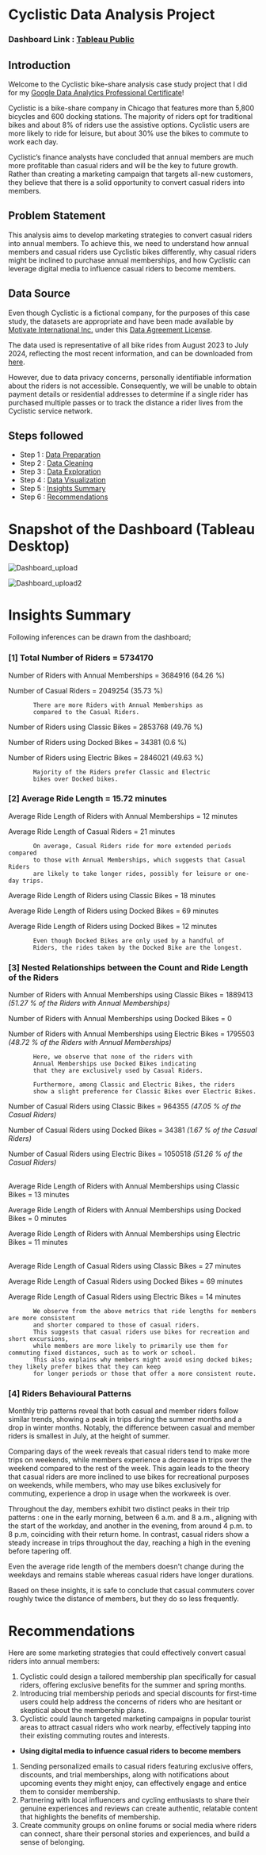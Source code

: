 # Cyclistic Data Analysis Project

### Dashboard Link : [Tableau Public](https://public.tableau.com/views/CYCLISTICDASHBOARD3/Dashboard23?:language=en-US&:sid=&:redirect=auth&:display_count=n&:origin=viz_share_link)

## Introduction

Welcome to the Cyclistic bike-share analysis case study project that I did for my
[Google Data Analytics Professional Certificate](https://www.coursera.org/professional-certificates/google-data-analytics)!

Cyclistic is a bike-share company in Chicago that features more than 5,800 bicycles and 600 docking stations. The majority of riders opt for traditional bikes and about 8% of riders use the assistive options. Cyclistic users are more likely to ride for leisure, but about 30% use the bikes to commute to work each day.

Cyclistic’s finance analysts have concluded that annual members are much more profitable than casual riders and will be the key to future growth. Rather than creating a marketing campaign that targets all-new customers, they believe that there is a solid opportunity to convert casual riders into members.

## Problem Statement

This analysis aims to develop marketing strategies to convert casual riders into annual members. To achieve this, we need to understand how annual members and casual riders use Cyclistic bikes differently, why casual riders might be inclined to purchase annual memberships, and how Cyclistic can leverage digital media to influence casual riders to become members.


## Data Source

Even though Cyclistic is a fictional company, for the purposes of this case study, the datasets are appropriate and
have been made available by [Motivate International Inc.](https://motivateco.com/) under this [Data Agreement License](https://divvybikes.com/data-license-agreement).

The data used is representative of all bike rides from August 2023 to July 2024, reflecting the most recent information, and can be downloaded from [here](https://divvy-tripdata.s3.amazonaws.com/index.html).

However, due to data privacy concerns, personally identifiable information about the riders is not accessible. Consequently, we will be unable to obtain payment details or residential addresses to determine if a single rider has purchased multiple passes or to track the distance a rider lives from the Cyclistic service network.


## Steps followed 

- Step 1 : [Data Preparation](https://github.com/suhaniarora06/Cyclistic-Case-Study-Google-Data-Analytics-Capstone-/blob/main/Data%20Preparation.sql)
- Step 2 : [Data Cleaning](https://github.com/suhaniarora06/Cyclistic-Case-Study-Google-Data-Analytics-Capstone-/blob/main/Data%20Cleaning.sql)
- Step 3 : [Data Exploration](https://github.com/suhaniarora06/Cyclistic-Case-Study-Google-Data-Analytics-Capstone-/blob/main/Data%20Exploration.sql)
- Step 4 : [Data Visualization](https://github.com/suhaniarora06/Cyclistic-Case-Study-Google-Data-Analytics-Capstone-/blob/main/Data%20Visualization.pdf)
- Step 5 : [Insights Summary](#Insights-Summary)
- Step 6 : [Recommendations](#Recommendations)




# Snapshot of the Dashboard (Tableau Desktop)

![Dashboard_upload](https://github.com/user-attachments/assets/7eaacb3e-94c7-49da-b675-00e046c7cc21)

![Dashboard_upload2](https://github.com/user-attachments/assets/83fbc479-1be7-49db-b639-86e922f60952)


# Insights Summary
Following inferences can be drawn from the dashboard;

### [1] Total Number of Riders = 5734170

   Number of Riders with Annual Memberships = 3684916 (64.26 %)

   Number of Casual Riders = 2049254 (35.73 %)

           There are more Riders with Annual Memberships as 
           compared to the Casual Riders.

   Number of Riders using Classic Bikes = 2853768 (49.76 %)

   Number of Riders using Docked Bikes = 34381 (0.6 %)

   Number of Riders using Electric Bikes = 2846021 (49.63 %)

           Majority of the Riders prefer Classic and Electric 
           bikes over Docked bikes.
        
           
### [2] Average Ride Length = 15.72 minutes

Average Ride Length of Riders with Annual Memberships = 12 minutes

Average Ride Length of Casual Riders = 21 minutes

           On average, Casual Riders ride for more extended periods compared 
           to those with Annual Memberships, which suggests that Casual Riders 
           are likely to take longer rides, possibly for leisure or one-day trips.

Average Ride Length of Riders using Classic Bikes = 18 minutes

Average Ride Length of Riders using Docked Bikes = 69 minutes

Average Ride Length of Riders using Docked Bikes = 12 minutes
  
           Even though Docked Bikes are only used by a handful of
           Riders, the rides taken by the Docked Bike are the longest.

  
### [3] Nested Relationships between the Count and Ride Length of the Riders
  
Number of Riders with Annual Memberships using Classic Bikes = 1889413 *(51.27 % of the Riders with Annual Memberships)*

Number of Riders with Annual Memberships using Docked Bikes = 0

Number of Riders with Annual Memberships using Electric Bikes = 1795503 *(48.72 % of the Riders with Annual Memberships)*

           Here, we observe that none of the riders with 
           Annual Memberships use Docked Bikes indicating 
           that they are exclusively used by Casual Riders.
           
           Furthermore, among Classic and Electric Bikes, the riders 
           show a slight preference for Classic Bikes over Electric Bikes.

           
Number of Casual Riders using Classic Bikes = 964355 *(47.05 % of the Casual Riders)*

Number of Casual Riders using Docked Bikes = 34381 *(1.67 % of the Casual Riders)*

Number of Casual Riders using Electric Bikes =  1050518 *(51.26 % of the Casual Riders)* <br>


<br/>
Average Ride Length of Riders with Annual Memberships using Classic Bikes = 13 minutes

Average Ride Length of Riders with Annual Memberships using Docked Bikes = 0 minutes

Average Ride Length of Riders with Annual Memberships using Electric Bikes = 11 minutes<br>


<br/>
Average Ride Length of Casual Riders using Classic Bikes = 27 minutes

Average Ride Length of Casual Riders using Docked Bikes = 69 minutes

Average Ride Length of Casual Riders using Electric Bikes = 14 minutes
 
           We observe from the above metrics that ride lengths for members are more consistent 
           and shorter compared to those of casual riders. 
           This suggests that casual riders use bikes for recreation and short excursions, 
           while members are more likely to primarily use them for commuting fixed distances, such as to work or school.
           This also explains why members might avoid using docked bikes; they likely prefer bikes that they can keep 
           for longer periods or those that offer a more consistent route.


 ### [4] Riders Behavioural Patterns


 Monthly trip patterns reveal that both casual and member riders follow similar trends, showing a peak in trips during the summer months and a drop in winter months. Notably, the difference between casual and 
 member riders is smallest in July, at the height of summer.

 Comparing days of the week reveals that casual riders tend to make more trips on weekends, while members experience a decrease in trips over the weekend compared to the rest of the week. This again leads to the 
 theory that casual riders are more inclined to use bikes for recreational purposes on weekends, while members, who may use bikes exclusively for commuting, experience a drop in usage when the workweek is over.

 Throughout the day, members exhibit two distinct peaks in their trip patterns : 
 one in the early morning, between 6 a.m. and 8 a.m., aligning with the start of the workday, and another in the evening, from around 4 p.m. to 8 p.m, coinciding with their return home. In contrast, casual 
 riders show a steady increase in trips throughout the day, reaching a high in the evening before tapering off.

 Even the average ride length of the members doesn't change during the weekdays and remains stable whereas casual riders have longer durations.

 Based on these insights, it is safe to conclude that casual commuters cover roughly twice the distance of members, but they do so less frequently. 



# Recommendations

Here are some marketing strategies that could effectively convert casual riders into annual members:

1. Cyclistic could design a tailored membership plan specifically for casual riders, offering exclusive benefits for the summer and spring months.
2. Introducing trial membership periods and special discounts for first-time users could help address the concerns of riders who are hesitant or skeptical about the membership plans.
3. Cyclistic could launch targeted marketing campaigns in popular tourist areas to attract casual riders who work nearby, effectively tapping into their existing commuting routes and interests.

-  **Using digital media to infuence casual riders to become members**
  1. Sending personalized emails to casual riders featuring exclusive offers, discounts, and trial memberships, along with notifications about upcoming events they might enjoy, can effectively engage and entice 
     them to consider membership.
  2. Partnering with local influencers and cycling enthusiasts to share their genuine experiences and reviews can create authentic, relatable content that highlights the benefits of membership.
  3. Create community groups on online forums or social media where riders can connect, share their personal stories and experiences, and build a sense of belonging.





 
